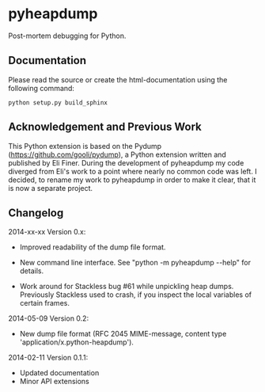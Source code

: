 pyheapdump
==========

Post-mortem debugging for Python. 

Documentation
-------------

Please read the source or create the html-documentation using the following command:

```python setup.py build_sphinx```


Acknowledgement and Previous Work
---------------------------------

This Python extension is based on the Pydump (https://github.com/gooli/pydump), a Python extension written 
and published by Eli Finer. During the development of pyheapdump my code diverged from 
Eli's work to a point where nearly no common code was left. I decided, to rename my work to
pyheapdump in order to make it clear, that it is now a separate project. 


Changelog
---------

2014-xx-xx Version 0.x:
 * Improved readability of the dump file format.

 * New command line interface. See "python -m pyheapdump --help" for details.

 * Work around for Stackless bug #61 while unpickling heap dumps. Previously Stackless
   used to crash, if you inspect the local variables of certain frames.

2014-05-09 Version 0.2:
 * New dump file format (RFC 2045 MIME-message, content type 'application/x.python-heapdump').

2014-02-11 Version 0.1.1:

 * Updated documentation
 * Minor API extensions


